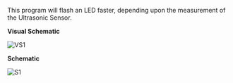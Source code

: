 This program will flash an LED faster, depending upon the measurement of the Ultrasonic Sensor.

**Visual Schematic**

![VS1](https://s14.postimg.org/inkf31d0h/Screen_Shot_2017-04-08_at_3.08.59_PM.png)

**Schematic**

![S1](https://s18.postimg.org/8ksww5yeh/Screen_Shot_2017-04-08_at_3.11.13_PM.png)
